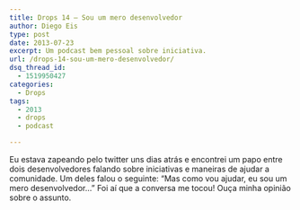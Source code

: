 ```yaml
---
title: Drops 14 – Sou um mero desenvolvedor
author: Diego Eis
type: post
date: 2013-07-23
excerpt: Um podcast bem pessoal sobre iniciativa.
url: /drops-14-sou-um-mero-desenvolvedor/
dsq_thread_id:
  - 1519950427
categories:
  - Drops
tags:
  - 2013
  - drops
  - podcast

---
```

Eu estava zapeando pelo twitter uns dias atrás e encontrei um papo entre dois desenvolvedores falando sobre iniciativas e maneiras de ajudar a comunidade. Um deles falou o seguinte: &#8220;Mas como vou ajudar, eu sou um mero desenvolvedor&#8230;&#8221; Foi aí que a conversa me tocou! Ouça minha opinião sobre o assunto.
